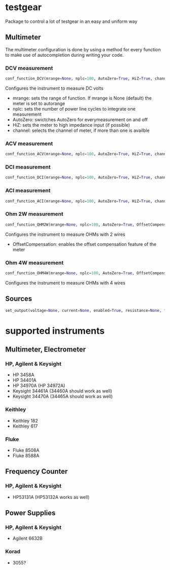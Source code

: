 # testgear
Package to control a lot of testgear in an easy and uniform way


## Multimeter
The multimeter configuration is done by using a method for every function to make use of autocompletion during writing your code.

### DCV measurement
```python
conf_function_DCV(mrange=None, nplc=100, AutoZero=True, HiZ=True, channel=1)
```
Configures the instrument to measure DC volts
* mrange: sets the range of function. If mrange is None (default) the meter is set to autorange
* nplc: sets the number of power line cycles to integrate one measurement
* AutoZero: swictches AutoZero for everymeasurement on and off
* HiZ: sets the meter to high impedance input (if possible)
* channel: selects the channel of meter, if more than one is availble

### ACV measurement
```python
conf_function_ACV(mrange=None, nplc=100, AutoZero=True, HiZ=True, channel=1)
```

### DCI measurement
```python
conf_function_DCI(mrange=None, nplc=100, AutoZero=True, HiZ=True, channel=1)
```

### ACI measurement
```python
conf_function_ACI(mrange=None, nplc=100, AutoZero=True, HiZ=True, channel=1)
```

### Ohm 2W measurement
```python
conf_function_OHM2W(mrange=None, nplc=100, AutoZero=True, OffsetCompensation=True, channel=1)
```
Configures the instrument to measure OHMs with 2 wires
* OffsetCompensation: enables the offset compensation feature of the meter

### Ohm 4W measurement
```python
conf_function_OHM4W(mrange=None, nplc=100, AutoZero=True, OffsetCompensation=True, channel=1)
```
Configures the instrument to measure OHMs with 4 wires




## Sources

```python
set_output(voltage=None, current=None, enabled=True, resistance=None, frequency=None, channel=1)
```


# supported instruments

## Multimeter, Electrometer

### HP, Agilent & Keysight
- HP 3458A
- HP 34401A
- HP 34970A (HP 34972A)
- Keysight 34461A (34460A should work as well)
- Keysight 34470A (34465A should work as well)

### Keithley
- Keithley 182
- Keithley 617

### Fluke
- Fluke 8508A
- Fluke 8588A

## Frequency Counter

### HP, Agilent & Keysight
- HP53131A (HP53132A works as well)

## Power Supplies

### HP, Agilent & Keysight
- Agilent 6632B

### Korad
- 3055?
